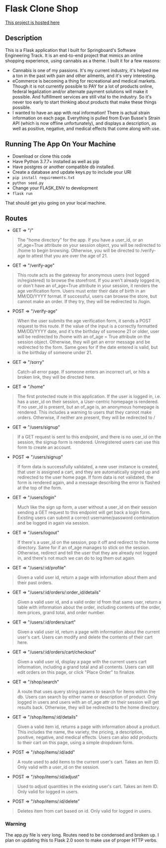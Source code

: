 # **Flask Clone Shop**

[This project is hosted here](http://clone-shop.herokuapp.com/home)

## **Description**

This is a Flask application that I built for Springboard's Software Engineering Track.
It is an end-to-end project that mimics an online shopping experience, using cannabis as a theme. 
I built it for a few reasons:
- Cannabis is one of my passions. It's my current industry, it's helped me a ton in the past with pain and other ailments, and it's very interesting.
- eCommerce is becoming a thing for recreational and medical markets. Though it is not currently possible to PAY for a lot of products online, federal legalization and/or alternate payment solutions will make it possible. And fulfillment services are still vital to the industry. So it's never too early to start thinking about products that make these things possible.
- I wanted to have an app with real information! There is actual strain information on each page. Everything is pulled from Evan Busse's Strain API (which is now offline unfortunately), and displays a description, as well as positive, negative, and medical effects that come along with use.


## **Running The App On Your Machine**

- Download or clone this code
- Have Python 3.7.7+ installed as well as pip
- Have postgres or another compatible db installed. 
- Create a database and update keys.py to include your URI
- `pip install requirements.txt`
- `python seed.py`
- Change your FLASK_ENV to development
- `flask run`

That should get you going on your local machine.

## **Routes**
- GET => "/"
> The "home directory" for the app. If you have a user_id, or an of_age=True attribute on your session object, you will be redirected to /home to begin browsing. Otherwise, you will be directed to /verify-age to attest that you are over the age of 21. 

- GET => "/verify-age"
> This route acts as the gateway for anonymous users (not logged in/registered) to browse the storefront. If you aren't already logged in, or don't have an of_age=True attribute in your session, it renders the age verification form. Users must enter their date of birth in an MM/DD/YYYY format. If successful, users can browse the store, but cannot make an order. If they try, they will be redirected to /login.

- POST => "/verify-age"
> When the user submits the age verification form, it sends a POST request to this route. If the value of the input is a correctly formatted MM/DD/YYYY date, 
and it's the birthday of someone 21 or older, user will be redirected to /home with an of_age = True attribute on the session object. Otherwise, they will get an error message and be redirected to the form. Same goes for if the date entered is valid, but is the birthday of someone under 21.

- GET => "/sorry"
> Catch-all error page. If someone enters an incorrect url, or hits a broken link, they will be directed here. 

- GET => "/home"
> The first protected route in this application. If the user is logged in, i.e. has a user_id on their session, a User-centric homepage is rendered. If no user_id is present, but an of_age is, an anonymous homepage is rendered. This includes a warning to users that they cannot make orders. Otherwise, if neither are present, they will be redirected to /

- GET => "/users/signup"
> If a GET request is sent to this endpoint, and there is no user_id on the session, the signup form is rendered. Unregistered users can use this form to create an account.

- POST => "/users/signup" 
> If form data is successfully validated, a new user instance is created, that user is assigned a cart, and they are automatically signed up and redirected to the user home page. If form data is not validated, the form is rendered again, and a message describing the error is flashed at the top of the form.

- GET => "/users/login"
> Much like the sign up form, a user without a user_id on their session sending a GET request to this endpoint will get back a login form. Existing users can submit a correct username/password combination and be logged in again via session.

- GET => "/users/logout"
> If there's a user_id on the session, pop it off and redirect to the home directory. Same for if an of_age manages to stick on the session. Otherwise, redirect and tell the user that they are already not logged in, and there's not much we can do to log them out again.

- GET => "/users/:id/profile"
> Given a valid user id, return a page with information about them and their past orders.

- GET => "/users/:id/orders/:order_id/details"
> Given a valid user id, and a valid order id from that same user, return a table with information about the order, including contents of the order, item prices, grand total, and order number.

- GET => "/users/:id/orders/cart"
> Given a valid user id, return a page with information about the current user's cart. Users can modify and delete the contents of their cart here. 

- GET => "/users/:id/orders/cart/checkout"
> Given a valid user id, display a page with the current users cart information, including a grand total and all contents. Users can still edit orders on this page, or click "Place Order" to finalize.

- GET => "/shop/search"
> A route that uses query string params to search for items within the db. Users can search by either name or description of product. Only logged in users and users with an of_age attr on their session will get results back. Otherwise, they will be redirected to the home directory.

- GET => "/shop/items/:id/details"
> Given a valid item id, returns a page with information about a product. This includes the name, the variety, the pricing, a description, positive, negative, and medical effects. Users can also add products to their cart on this page, using a simple dropdown form. 

- POST => "/shop/items/:id/add"
> A route used to add items to the current user's cart. Takes an item ID. Only valid with a user_id on the session.

- POST => "/shop/items/:id/adjust"
> Used to adjust quantities in the existing user's cart. Takes an item ID. Only valid for logged in users.

- POST => "/shop/items/:id/delete"
> Deletes item from cart based on id. Only valid for logged in users.


### Warning
The app.py file is very long. Routes need to be condensed and broken up. I plan on updating this to Flask 2.0 soon to make use of proper HTTP verbs. 
